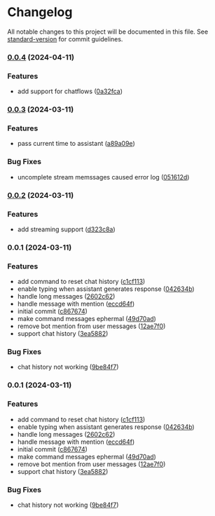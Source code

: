 # Changelog

All notable changes to this project will be documented in this file. See [standard-version](https://github.com/conventional-changelog/standard-version) for commit guidelines.

### [0.0.4](https://github.com/perzeuss/dify-discord-starter/compare/v0.0.3...v0.0.4) (2024-04-11)


### Features

* add support for chatflows ([0a32fca](https://github.com/perzeuss/dify-discord-starter/commit/0a32fcacf4e3a435c0557a633d8341189769252a))

### [0.0.3](https://github.com/perzeuss/dify-discord-starter/compare/v0.0.2...v0.0.3) (2024-03-11)


### Features

* pass current time to assistant ([a89a09e](https://github.com/perzeuss/dify-discord-starter/commit/a89a09e45e4c8920e0ea228e53070fe87c86f3fd))


### Bug Fixes

* uncomplete stream memssages caused error log ([051612d](https://github.com/perzeuss/dify-discord-starter/commit/051612d77a5d2cb13ab73ac9b7e6dca7ef816374))

### [0.0.2](https://github.com/perzeuss/dify-discord-starter/compare/v0.0.1...v0.0.2) (2024-03-11)


### Features

* add streaming support ([d323c8a](https://github.com/perzeuss/dify-discord-starter/commit/d323c8a65e4a25b536981dfd1b43f18621972142))

### 0.0.1 (2024-03-11)


### Features

* add command to reset chat history ([c1cf113](https://github.com/perzeuss/dify-discord-starter/commit/c1cf113b0a9e6d00dd662cc4922bffc5eecf5702))
* enable typing when assistant generates response ([042634b](https://github.com/perzeuss/dify-discord-starter/commit/042634b05383a476eb280727b6d76cfa06baac7a))
* handle long messages ([2602c62](https://github.com/perzeuss/dify-discord-starter/commit/2602c62066f6deeb4a322adff471d53f172785fe))
* handle message with mention ([eccd64f](https://github.com/perzeuss/dify-discord-starter/commit/eccd64fec12a55dbad28eab5bf935f6a9ade19b1))
* initial commit ([c867674](https://github.com/perzeuss/dify-discord-starter/commit/c8676741324ccef3d8e634d64c690ebb91b3d65e))
* make command messages ephermal ([49d70ad](https://github.com/perzeuss/dify-discord-starter/commit/49d70add05972f994dea0fef888bed275c69029f))
* remove bot mention from user messages ([12ae7f0](https://github.com/perzeuss/dify-discord-starter/commit/12ae7f03faf44713b8d5036ca5dfb4b4b978af46))
* support chat history ([3ea5882](https://github.com/perzeuss/dify-discord-starter/commit/3ea58821714a971377ca016bf59b0f25cf3bd8d3))


### Bug Fixes

* chat history not working ([9be84f7](https://github.com/perzeuss/dify-discord-starter/commit/9be84f78c7a2369a730c9f06a1b0e8e29c35b495))

### 0.0.1 (2024-03-11)


### Features

* add command to reset chat history ([c1cf113](https://github.com/perzeuss/dify-discord-starter/commit/c1cf113b0a9e6d00dd662cc4922bffc5eecf5702))
* enable typing when assistant generates response ([042634b](https://github.com/perzeuss/dify-discord-starter/commit/042634b05383a476eb280727b6d76cfa06baac7a))
* handle long messages ([2602c62](https://github.com/perzeuss/dify-discord-starter/commit/2602c62066f6deeb4a322adff471d53f172785fe))
* handle message with mention ([eccd64f](https://github.com/perzeuss/dify-discord-starter/commit/eccd64fec12a55dbad28eab5bf935f6a9ade19b1))
* initial commit ([c867674](https://github.com/perzeuss/dify-discord-starter/commit/c8676741324ccef3d8e634d64c690ebb91b3d65e))
* make command messages ephermal ([49d70ad](https://github.com/perzeuss/dify-discord-starter/commit/49d70add05972f994dea0fef888bed275c69029f))
* remove bot mention from user messages ([12ae7f0](https://github.com/perzeuss/dify-discord-starter/commit/12ae7f03faf44713b8d5036ca5dfb4b4b978af46))
* support chat history ([3ea5882](https://github.com/perzeuss/dify-discord-starter/commit/3ea58821714a971377ca016bf59b0f25cf3bd8d3))


### Bug Fixes

* chat history not working ([9be84f7](https://github.com/perzeuss/dify-discord-starter/commit/9be84f78c7a2369a730c9f06a1b0e8e29c35b495))
